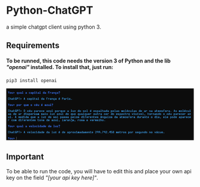 # Python-ChatGPT
a simple chatgpt client using python 3.

## Requirements
#### To be runned, this code needs the version 3 of Python and the lib _"openai"_ installed. To install that, just run:
```
pip3 install openai
```
![pic of the client working](assets/img1.png)

## Important
To be able to run the code, you will have to edit this and place your own api key on the field *"[your api key here]"*.
